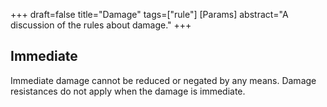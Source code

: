 +++
draft=false
title="Damage"
tags=["rule"]
[Params]
  abstract="A discussion of the rules about damage."
+++

## Immediate

Immediate damage cannot be reduced or negated by any means. Damage resistances do not apply when the damage is immediate.
